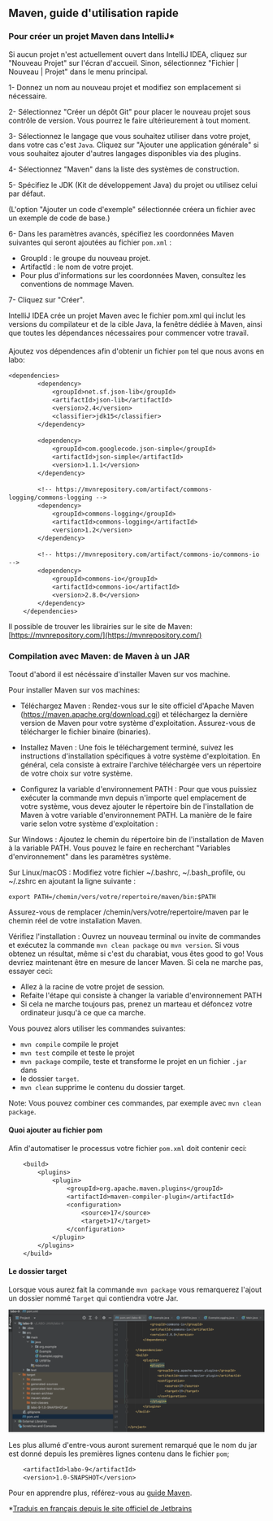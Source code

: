 ## Maven, guide d'utilisation rapide

### Pour créer un projet Maven dans IntelliJ*
Si aucun projet n'est actuellement ouvert dans IntelliJ IDEA, cliquez sur "Nouveau Projet" sur l'écran d'accueil. 
Sinon, sélectionnez "Fichier | Nouveau | Projet" dans le menu principal.

1- Donnez un nom au nouveau projet et modifiez son emplacement si nécessaire.

2- Sélectionnez "Créer un dépôt Git" pour placer le nouveau projet sous contrôle de version. Vous pourrez 
le faire ultérieurement à tout moment.

3- Sélectionnez le langage que vous souhaitez utiliser dans votre projet, dans votre cas c'est `Java`. 
Cliquez sur "Ajouter une application générale" si vous souhaitez ajouter d'autres langages disponibles 
via des plugins.

4- Sélectionnez "Maven" dans la liste des systèmes de construction.

5- Spécifiez le JDK (Kit de développement Java) du projet ou utilisez celui par défaut.

(L'option "Ajouter un code d'exemple" sélectionnée créera un fichier avec un exemple de code de base.)

6- Dans les paramètres avancés, spécifiez les coordonnées Maven suivantes qui seront ajoutées au fichier `pom.xml` :

- GroupId : le groupe du nouveau projet.
- ArtifactId : le nom de votre projet.
- Pour plus d'informations sur les coordonnées Maven, consultez les conventions de nommage Maven.

7- Cliquez sur "Créer".

IntelliJ IDEA crée un projet Maven avec le fichier pom.xml qui inclut les versions du compilateur 
et de la cible Java, la fenêtre dédiée à Maven, ainsi que toutes les dépendances nécessaires pour 
commencer votre travail.

####
Ajoutez vos dépendences afin d'obtenir un fichier `pom` tel que nous avons en labo:

```agsl
<dependencies>
        <dependency>
            <groupId>net.sf.json-lib</groupId>
            <artifactId>json-lib</artifactId>
            <version>2.4</version>
            <classifier>jdk15</classifier>
        </dependency>

        <dependency>
            <groupId>com.googlecode.json-simple</groupId>
            <artifactId>json-simple</artifactId>
            <version>1.1.1</version>
        </dependency>

        <!-- https://mvnrepository.com/artifact/commons-logging/commons-logging -->
        <dependency>
            <groupId>commons-logging</groupId>
            <artifactId>commons-logging</artifactId>
            <version>1.2</version>
        </dependency>

        <!-- https://mvnrepository.com/artifact/commons-io/commons-io -->
        <dependency>
            <groupId>commons-io</groupId>
            <artifactId>commons-io</artifactId>
            <version>2.8.0</version>
        </dependency>
    </dependencies>
```
Il possible de trouver les librairies sur le site de Maven: [https://mvnrepository.com/](https://mvnrepository.com/)

### Compilation avec Maven: de Maven à un JAR

Toout d'abord il est nécéssaire d'installer Maven sur vos machine.

Pour installer Maven sur vos machines:
- Téléchargez Maven : Rendez-vous sur le site officiel d'Apache Maven (https://maven.apache.org/download.cgi) 
et téléchargez la dernière version de Maven pour votre système d'exploitation. Assurez-vous de télécharger le 
fichier binaire (binaries).

- Installez Maven : Une fois le téléchargement terminé, suivez les instructions d'installation spécifiques à votre 
système d'exploitation. En général, cela consiste à extraire l'archive téléchargée vers un répertoire de votre 
choix sur votre système.

- Configurez la variable d'environnement PATH : Pour que vous puissiez exécuter la commande mvn depuis n'importe 
quel emplacement de votre système, vous devez ajouter le répertoire bin de l'installation de Maven à votre 
variable d'environnement PATH. La manière de le faire varie selon votre système d'exploitation :

Sur Windows : Ajoutez le chemin du répertoire bin de l'installation de Maven à la variable PATH. 
Vous pouvez le faire en recherchant "Variables d'environnement" dans les paramètres système.

Sur Linux/macOS : Modifiez votre fichier ~/.bashrc, ~/.bash_profile, ou ~/.zshrc en ajoutant la ligne suivante :
```agsl
export PATH=/chemin/vers/votre/repertoire/maven/bin:$PATH
```

Assurez-vous de remplacer /chemin/vers/votre/repertoire/maven par le chemin réel de votre installation Maven.

Vérifiez l'installation : Ouvrez un nouveau terminal ou invite de commandes et exécutez la commande 
`mvn clean package` ou `mvn version`. Si vous obtenez un résultat, même si c'est du charabiat, vous êtes good to go!
Vous devriez maintenant être en mesure de lancer Maven. Si cela ne marche pas, essayer ceci:
- Allez à la racine de votre projet de session.
- Refaite l'étape qui consiste à changer la variable d'environnement PATH
- Si cela ne marche toujours pas, prenez un marteau et défoncez votre ordinateur jusqu'à ce que ca marche.

Vous pouvez alors utiliser les commandes suivantes:

- `mvn compile` compile le projet
- `mvn test` compile et teste le projet
- `mvn package` compile, teste et transforme le projet en un fichier `.jar` dans 
- le dossier `target`.
- `mvn clean` supprime le contenu du dossier target.

Note: Vous pouvez combiner ces commandes, par exemple avec `mvn clean package`.

#### Quoi ajouter au fichier pom

Afin d'automatiser le processus votre fichier `pom.xml` doit contenir ceci:

```agsl
    <build>
        <plugins>
            <plugin>
                <groupId>org.apache.maven.plugins</groupId>
                <artifactId>maven-compiler-plugin</artifactId>
                <configuration>
                    <source>17</source>
                    <target>17</target>
                </configuration>
            </plugin>
        </plugins>
    </build>
```

#### Le dossier target
Lorsque vous aurez fait la commande `mvn package` 
vous remarquerez l'ajout un dossier nommé `Target` qui contiendra votre Jar.  
  

![image](../LABO6/image/image1.png)

Les plus allumé d'entre-vous auront surement remarqué que le nom du jar est donné depuis les premières
lignes contenu dans le fichier `pom`;

```agsl
    <artifactId>labo-9</artifactId>
    <version>1.0-SNAPSHOT</version>
```


Pour en apprendre plus, référez-vous au [guide Maven](https://maven.apache.org/guides/getting-started/index.html).


*[Traduis en français depuis le site officiel de Jetbrains](https://www.jetbrains.com/help/idea/maven-support.html)